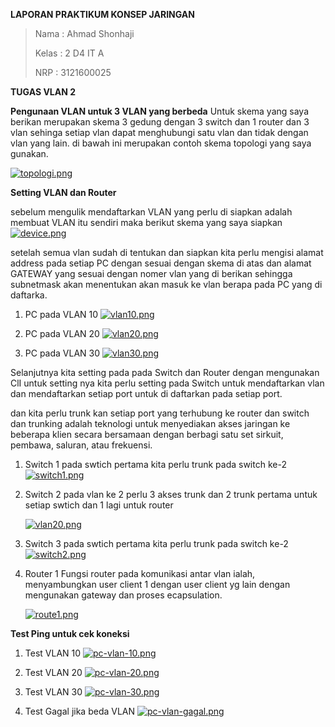 **LAPORAN PRAKTIKUM KONSEP JARINGAN**

> Nama : Ahmad Shonhaji
>
> Kelas : 2 D4 IT A
>
> NRP : 3121600025

**TUGAS VLAN 2**

**Pengunaan VLAN untuk 3 VLAN yang berbeda**
Untuk skema yang saya berikan merupakan skema 3 gedung dengan 3 switch dan 1 router dan 3 vlan sehinga setiap vlan dapat menghubungi satu vlan dan tidak dengan vlan yang lain.
di bawah ini merupakan contoh skema topologi yang saya gunakan.

[![topologi.png](https://i.postimg.cc/rscrsKCT/topologi.png)](https://postimg.cc/bDCJFYBV)



**Setting VLAN dan Router**

sebelum mengulik mendaftarkan VLAN yang perlu di siapkan adalah membuat VLAN itu sendiri maka berikut skema yang saya siapkan
[![device.png](https://i.postimg.cc/YqSsC3rd/device.png)](https://postimg.cc/nM6kdqQm)

setelah semua vlan sudah di tentukan dan siapkan kita perlu mengisi alamat address pada setiap PC dengan sesuai dengan skema di atas dan alamat GATEWAY yang sesuai dengan nomer vlan yang di berikan sehingga subnetmask akan menentukan akan masuk ke vlan berapa pada PC yang di daftarka.

1. PC pada VLAN 10
    [![vlan10.png](https://i.postimg.cc/G36Xb1fm/vlan10.png)](https://postimg.cc/LhBtVGRc)

2. PC pada VLAN 20
    [![vlan20.png](https://i.postimg.cc/GtDJ4Hfh/vlan20.png)](https://postimg.cc/q6kCYM09)

3. PC pada VLAN 30
    [![vlan30.png](https://i.postimg.cc/4xPvHCWt/vlan30.png)](https://postimg.cc/MncfgL2K)

Selanjutnya kita setting pada pada Switch dan Router dengan mengunakan ClI untuk setting nya kita perlu setting pada Switch untuk mendaftarkan vlan dan mendaftarkan setiap port untuk di daftarkan pada setiap port.

dan kita perlu trunk kan setiap port yang terhubung ke router dan switch dan trunking adalah teknologi untuk menyediakan akses jaringan ke beberapa klien secara bersamaan dengan berbagi satu set sirkuit, pembawa, saluran, atau frekuensi.

1. Switch 1
    pada swtich pertama kita perlu trunk pada switch ke-2
   [![switch1.png](https://i.postimg.cc/rzX1LMQ0/switch1.png)](https://postimg.cc/zH7bCZm8)

2. Switch 2
    pada vlan ke 2 perlu 3 akses trunk dan 2 trunk pertama untuk setiap swtich dan 1 lagi untuk router

    [![vlan20.png](https://i.postimg.cc/GtDJ4Hfh/vlan20.png)](https://postimg.cc/q6kCYM09)

3. Switch 3
    pada swtich pertama kita perlu trunk pada switch ke-2
    [![switch2.png](https://i.postimg.cc/9XZ5Z1Z1/switch2.png)](https://postimg.cc/V5fVcq7b)

4. Router 1
    Fungsi router pada komunikasi antar vlan ialah, menyambungkan user client 1 dengan user client yg lain dengan mengunakan gateway dan proses ecapsulation.

    [![route1.png](https://i.postimg.cc/3R9Gc2Dq/route1.png)](https://postimg.cc/Q99VB9mg)

**Test Ping untuk cek koneksi**
1. Test VLAN 10
    [![pc-vlan-10.png](https://i.postimg.cc/TPq8BJJf/pc-vlan-10.png)](https://postimg.cc/QBtnT5zy)

2. Test VLAN 20
    [![pc-vlan-20.png](https://i.postimg.cc/WbDBsvw9/pc-vlan-20.png)](https://postimg.cc/kBm1yLZ8)

3. Test VLAN 30
    [![pc-vlan-30.png](https://i.postimg.cc/52sKzKgH/pc-vlan-30.png)](https://postimg.cc/QFWqGbRs)

4. Test Gagal jika beda VLAN
    [![pc-vlan-gagal.png](https://i.postimg.cc/Bv8pKSty/pc-vlan-gagal.png)](https://postimg.cc/QB3cLrQk)



